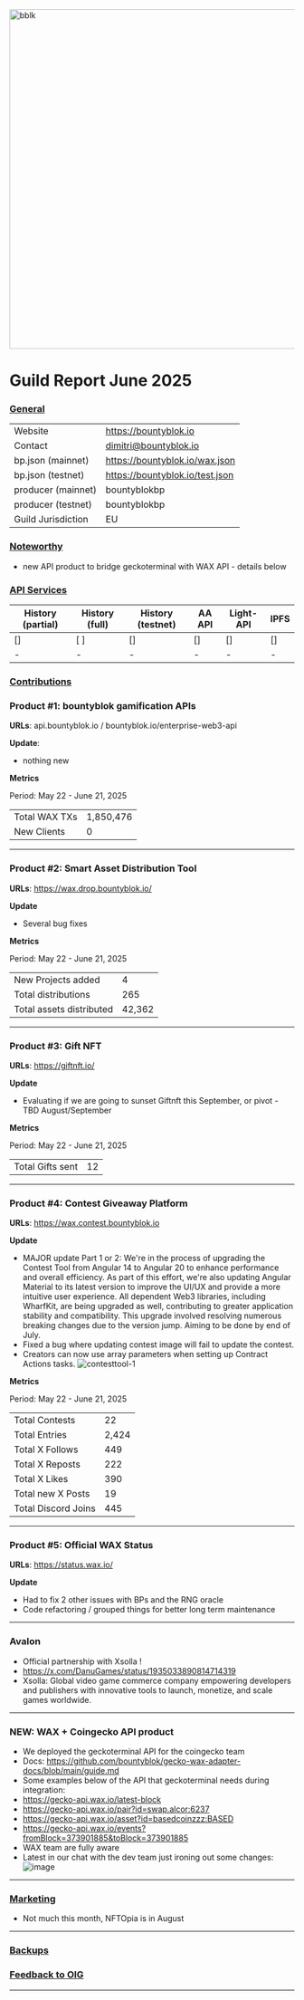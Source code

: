 <img src="https://bountyblok.io/assets/bb-logo-white.4c1ae6c4.svg" alt="bblk" width="600"/>

# Guild Report June 2025

### <ins>General</ins>
|  |  |
| --- | --- |
| Website | https://bountyblok.io |
| Contact | dimitri@bountyblok.io |
| bp.json (mainnet) | https://bountyblok.io/wax.json |
| bp.json (testnet) | https://bountyblok.io/test.json |
| producer (mainnet) | bountyblokbp |
| producer (testnet) | bountyblokbp |
| Guild Jurisdiction | EU |

### <ins>Noteworthy</ins>

* new API product to bridge geckoterminal with WAX API - details below

### <ins>API Services</ins>

| History (partial) | History (full) | History (testnet) | AA API | Light-API  | IPFS |
|--------|--------|--------|--------|--------|--------|
| [] | [ ] | [] | [] | [] | [] 
| - | - | - | - | - | - |

### <ins>Contributions</ins>

### Product #1: bountyblok gamification APIs

**URLs**: api.bountyblok.io / bountyblok.io/enterprise-web3-api

**Update**: 
* nothing new

**Metrics**

Period: May 22 - June 21, 2025

|  |  |
| --- | --- |
| Total WAX TXs | 1,850,476 |
| New Clients | 0 |
---

### Product #2: Smart Asset Distribution Tool

**URLs**: https://wax.drop.bountyblok.io/

**Update** 
* Several bug fixes

**Metrics**

Period: May 22 - June 21, 2025

|  |  |
| --- | --- |
| New Projects added | 4 |
| Total distributions | 265 |
| Total assets distributed | 42,362 |
---

### Product #3: Gift NFT

**URLs**: https://giftnft.io/

**Update** 
* Evaluating if we are going to sunset Giftnft this September, or pivot - TBD August/September

**Metrics**

Period: May 22 - June 21, 2025

|  |  |
| --- | --- |
| Total Gifts sent | 12 |
---

### Product #4: Contest Giveaway Platform

**URLs**: https://wax.contest.bountyblok.io

**Update** 
* MAJOR update Part 1 or 2: We're in the process of upgrading the Contest Tool from Angular 14 to Angular 20 to enhance performance and overall efficiency. As part of this effort, we're also updating Angular Material to its latest version to improve the UI/UX and provide a more intuitive user experience. All dependent Web3 libraries, including WharfKit, are being upgraded as well, contributing to greater application stability and compatibility. This upgrade involved resolving numerous breaking changes due to the version jump. Aiming to be done by end of July.
* Fixed a bug where updating contest image will fail to update the contest.
* Creators can now use array parameters when setting up Contract Actions tasks. 
![contesttool-1](https://github.com/user-attachments/assets/52486afa-3045-4ad9-ba32-55608f7d66f0)

**Metrics**

Period: May 22 - June 21, 2025

|  |  |
| --- | --- |
| Total Contests | 22 |
| Total Entries | 2,424 |
| Total X Follows | 449 |
| Total X Reposts | 222 |
| Total X Likes | 390 |
| Total new X Posts | 19 |
| Total Discord Joins | 445 |
---

### Product #5: Official WAX Status 

**URLs**: https://status.wax.io/

**Update** 
* Had to fix 2 other issues with BPs and the RNG oracle
* Code refactoring / grouped things for better long term maintenance 

---

### Avalon
* Official partnership with Xsolla !
* https://x.com/DanuGames/status/1935033890814714319
* Xsolla: Global video game commerce company empowering developers and publishers with innovative tools to launch, monetize, and scale games worldwide.
  
---

### NEW: WAX + Coingecko API product
* We deployed the geckoterminal API for the coingecko team
* Docs: https://github.com/bountyblok/gecko-wax-adapter-docs/blob/main/guide.md
* Some examples below of the API that geckoterminal needs during integration:
* https://gecko-api.wax.io/latest-block
* https://gecko-api.wax.io/pair?id=swap.alcor:6237
* https://gecko-api.wax.io/asset?id=basedcoinzzz:BASED
* https://gecko-api.wax.io/events?fromBlock=373901885&toBlock=373901885
* WAX team are fully aware
* Latest in our chat with the dev team just ironing out some changes: ![image](https://github.com/user-attachments/assets/811533cb-c8f2-496c-a93f-6cb30fe1b570)

  
--- 

### <ins>Marketing</ins>
* Not much this month, NFTOpia is in August
  
---

### <ins>Backups </ins>

### <ins>Feedback to OIG</ins>

----
